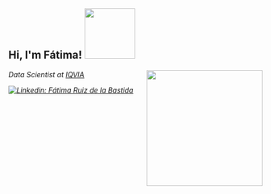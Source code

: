 <h2>  Hi, I'm Fátima! <img src="https://media.giphy.com/media/ZZGo2kEsadDP2VtFXn/giphy.gif" width="100" ></h2>

<img align='right' src="https://media.giphy.com/media/dWxO36Jzd6bTSt5dIY/giphy.gif" width="230">

<p><em>Data Scientist at <a href="https://www.iqvia.com/solutions/real-world-evidence/real-world-data-and-insights?utm_source=google&utm_medium=cpc&utm_campaign=2020_iqvia_rwtp&utm_content=97002941022&utm_term=iqvia%20data&gclid=Cj0KCQjw8uOWBhDXARIsAOxKJ2GtMUXzdxMoKRvVw6O-wrkZd0KzVDy9GJIm9a7frmDp7JDhbhKYkBwaArUIEALw_wcB">IQVIA</a>

[![Linkedin: Fátima Ruiz de la Bastida](https://img.shields.io/badge/-FátimaRuizdelaBastida-blue?style=flat-square&logo=Linkedin&logoColor=white&link=https://www.linkedin.com/in/thaianebraga/)](https://www.linkedin.com/in/f%C3%A1tima-ruiz-de-la-bastida-b9364a205/)



<!--
**fatimardlb/fatimardlb** is a ✨ _special_ ✨ repository because its `README.md` (this file) appears on your GitHub profile.

Here are some ideas to get you started:

- 🔭 I’m currently working on ...
- 🌱 I’m currently learning ...
- 👯 I’m looking to collaborate on ...
- 🤔 I’m looking for help with ...
- 💬 Ask me about ...
- 📫 How to reach me: ...
- 😄 Pronouns: ...
- ⚡ Fun fact: ...
-->



